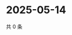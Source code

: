 # 2025-05-14

共 0 条

<!-- BEGIN ZHIHUQUESTIONS -->
<!-- 最后更新时间 Wed May 14 2025 00:14:14 GMT+0800 (China Standard Time) -->

<!-- END ZHIHUQUESTIONS -->
